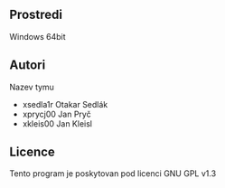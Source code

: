 Prostredi
---------

Windows 64bit

Autori
------

Nazev tymu
- xsedla1r Otakar Sedlák 
- xprycj00 Jan Pryč 
- xkleis00 Jan Kleisl

Licence
-------

Tento program je poskytovan pod licenci GNU GPL v1.3

